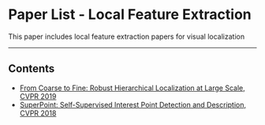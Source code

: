 # Paper List - Local Feature Extraction

This paper includes local feature extraction papers for visual localization

* * *
## Contents
* [From Coarse to Fine: Robust Hierarchical Localization at Large Scale, CVPR 2019](https://openaccess.thecvf.com/content_CVPR_2019/papers/Sarlin_From_Coarse_to_Fine_Robust_Hierarchical_Localization_at_Large_Scale_CVPR_2019_paper.pdf)
* [SuperPoint: Self-Supervised Interest Point Detection and Description, CVPR 2018](https://openaccess.thecvf.com/content_cvpr_2018_workshops/papers/w9/DeTone_SuperPoint_Self-Supervised_Interest_CVPR_2018_paper.pdf)
